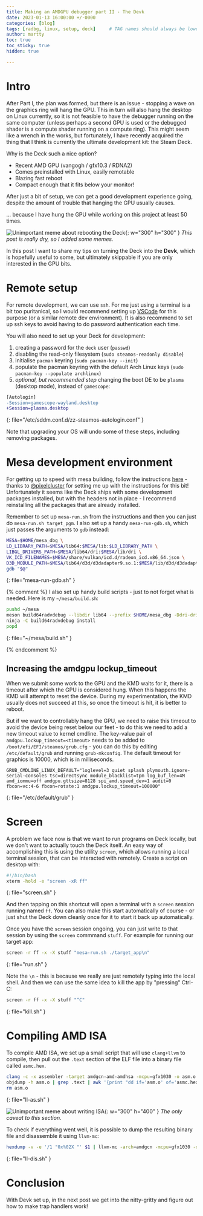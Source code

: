 ```yaml
---
title: Making an AMDGPU debugger part II - The Devk
date: 2023-01-13 16:00:00 +/-0000
categories: [blog]
tags: [radbg, linux, setup, deck]     # TAG names should always be lowercase
author: martty
toc: true
toc_sticky: true
hidden: true

---
```


# Intro

After Part I, the plan was formed, but there is an issue - stopping a wave on the graphics ring will hang the GPU. This in turn will also hang the desktop on Linux currently, so it is not feasible to have the debugger running
on the same computer (unless perhaps a second GPU is used or the debugged shader is a compute shader running on a compute ring). This might seem like a wrench in the works, but fortunately, I have recently acquired the thing
that I think is currently the ultimate development kit: the Steam Deck.

Why is the Deck such a nice option?

- Recent AMD GPU (vangogh / gfx10.3 / RDNA2)
- Comes preinstalled with Linux, easily remotable
- Blazing fast reboot
- Compact enough that it fits below your monitor!

After just a bit of setup, we can get a good development experience going, despite the amount of trouble that hanging the GPU usually causes.

   ... because I have hung the GPU while working on this project at least 50 times.
   
![Unimportant meme about rebooting the Deck](/assets/radbg/reboot.png){: w="300" h="300" }
_This post is really dry, so I added some memes._
   
In this post I want to share my tips on turning the Deck into the **Devk**, which is hopefully useful to some, but ultimately skippable if you are only interested in the GPU bits.

# Remote setup

For remote development, we can use `ssh`. For me just using a terminal is a bit too puritanical, so I would recommend setting up [VSCode](https://code.visualstudio.com/docs/remote/ssh) for this purpose (or a similar remote dev environment). It is also recommend to set up ssh keys to avoid having to do password authentication each time.

You will also need to set up your Deck for development:
1. creating a password for the `deck` user (`passwd`)
1. disabling the read-only filesystem (`sudo steamos-readonly disable`)
1. initialise `pacman` keyring (`sudo pacman-key --init`)
1. populate the pacman keyring with the default Arch Linux keys (`sudo pacman-key --populate archlinux`)
1. *optional, but recommended step* changing the boot DE to be `plasma` (desktop mode), instead of `gamescope`:

```diff
[Autologin]
-Session=gamescope-wayland.desktop
+Session=plasma.desktop
```
{: file="/etc/sddm.conf.d/zz-steamos-autologin.conf" }

Note that upgrading your OS will undo some of these steps, including removing packages.

# Mesa development environment

For getting up to speed with mesa building, follow the instructions [here](https://gist.github.com/Venemo/a9483106565df3a83fc67a411191edbd) - thanks to [@pixelcluster](https://mastodon.gamedev.place/@pixelcluster) for setting me up with the instructions for this bit!
Unfortunately it seems like the Deck ships with some development packages installed, but with the headers not in place - I recommend reinstalling all the packages that are already installed.

Remember to set up `mesa-run.sh` from the instructions and then you can just do `mesa-run.sh target_pgm`.
I also set up a handy `mesa-run-gdb.sh`, which just passes the arguments to `gdb` instead:

```bash
MESA=$HOME/mesa_dbg \
LD_LIBRARY_PATH=$MESA/lib64:$MESA/lib:$LD_LIBRARY_PATH \
LIBGL_DRIVERS_PATH=$MESA/lib64/dri:$MESA/lib/dri \
VK_ICD_FILENAMES=$MESA/share/vulkan/icd.d/radeon_icd.x86_64.json \
D3D_MODULE_PATH=$MESA/lib64/d3d/d3dadapter9.so.1:$MESA/lib/d3d/d3dadapter9.so.1 \
gdb "$@"
```
{: file="mesa-run-gdb.sh" }

{% comment %}
I also set up handy build scripts - just to not forget what is needed. Here is my `~/mesa/build.sh`:

```bash
pushd ~/mesa
meson build64radvdebug --libdir lib64 --prefix $HOME/mesa_dbg -Ddri-drivers= -Dgallium-drivers= -Dvulkan-drivers=amd -Dosmesa=false -Dbuildtype=debug
ninja -C build64radvdebug install
popd
```
{: file="~/mesa/build.sh" }

{% endcomment %}

## Increasing the amdgpu lockup_timeout

When we submit some work to the GPU and the KMD waits for it, there is a timeout after which the GPU is considered hung. When this happens the KMD will attempt to reset the device. During my experimentation, the KMD usually does not succeed at this, so once the timeout is hit, it is better to reboot.

But if we want to controllably hang the GPU, we need to raise this timeout to avoid the device being reset below our feet - to do this we need to add a new timeout value to kernel cmdline.
The key-value pair of `amdgpu.lockup_timeout=<timeout>` needs to be added to `/boot/efi/EFI/steamos/grub.cfg` - you can do this by editing `/etc/default/grub` and running `grub-mkconfig`. The default timeout for graphics is 10000, which is in milliseconds.

```
GRUB_CMDLINE_LINUX_DEFAULT="loglevel=3 quiet splash plymouth.ignore-serial-consoles tsc=directsync module_blacklist=tpm log_buf_len=4M amd_iommu=off amdgpu.gttsize=8128 spi_amd.speed_dev=1 audit=0 fbcon=vc:4-6 fbcon=rotate:1 amdgpu.lockup_timeout=100000"
```
{: file="/etc/default/grub" }

# Screen

A problem we face now is that we want to run programs on Deck locally, but we don't want to actually touch the Deck itself. An easy way of accomplishing this is using the utility `screen`, which allows running a local terminal session, that can be interacted with remotely.
Create a script on desktop with:

```bash
#!/bin/bash
xterm -hold -e "screen -xR ff"
```
{: file="screen.sh" }

And then tapping on this shortcut will open a terminal with a `screen` session running named `ff`. You can also make this start automatically of course - or just shut the Deck down cleanly once for it to start it back up automatically.

Once you have the `screen` session ongoing, you can just write to that session by using the `screen` commmand `stuff`. For example for running our target app:

```bash
screen -r ff -x -X stuff "mesa-run.sh ./target_app\n"
```
{: file="run.sh" }

Note the `\n` - this is because we really are just remotely typing into the local shell.
And then we can use the same idea to kill the app by "pressing" Ctrl-C:

```bash
screen -r ff -x -X stuff "^C"
```
{: file="kill.sh" }

# Compiling AMD ISA

To compile AMD ISA, we set up a small script that will use `clang+llvm` to compile, then pull out the `.text` section of the ELF file into a binary file called `asmc.hex`.

```bash
clang -c -x assembler -target amdgcn-amd-amdhsa -mcpu=gfx1030 -o asm.o $1
objdump -h asm.o | grep .text | awk '{print "dd if='asm.o' of='asmc.hex' bs=1 count=$[0x" $3 "] skip=$[0x" $6 "] status=none"}' | bash
rm asm.o
```
{: file="ll-as.sh" }

![Unimportant meme about writing ISA](/assets/radbg/isa.png){: w="300" h="400" }
_The only caveat to this section._

To check if everything went well, it is possible to dump the resulting binary file and disassemble it using `llvm-mc`:

```bash
hexdump -v -e '/1 "0x%02X "' $1 | llvm-mc -arch=amdgcn -mcpu=gfx1030 -disassemble
```
{: file="ll-dis.sh" }

# Conclusion

With Devk set up, in the next post we get into the nitty-gritty and figure out how to make trap handlers work!